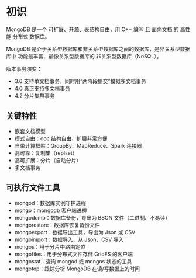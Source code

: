 # 初识

MongoDB 是一个 可扩展、开源、表结构自由，用 C++ 编写 且 面向文档 的 高性能 分布式 数据库。

MongoDB 是介于关系型数据库和非关系型数据库之间的数据库，是非关系型数据库中 功能最丰富、最像关系型数据库的 非关系型数据库（NoSQL）。

版本事务演变：
- 3.6 支持单文档事务，同时用“两阶段提交”模拟多文档事务
- 4.0 真正支持多文档事务
- 4.2 分片集群事务

## 关键特性

- 嵌套文档模型
- 模式自由：doc 结构自由、扩展非常方便
- 自带计算框架：GroupBy、MapReduce、Spark 连接器
- 高可靠：复制集（replset）
- 高可扩展：分片（自动分片）
- 多文档事务

## 可执行文件工具

- mongod：数据库实例守护进程
- mongo：mongodb 客户端进程
- mongodump：数据库备份，导出为 BSON 文件（二进制、不易读）
- mongorestore：数据库恢复备份文件
- mongoexport：数据导出工具，导出为 Json 或 CSV
- mongoimport：数据导入，从 Json、CSV 导入
- mongos：用于分片中路由定位
- mongofiles：用于分布式文件存储 GridFS 的客户端
- mongostat：查询 mongod 或 mongos 状态的工具
- mongotop：跟踪分析 MongoDB 在读/写数据上的时间